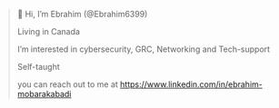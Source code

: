 > 👋 Hi, I’m Ebrahim (@Ebrahim6399)
> 
> Living in Canada
> 
> I’m interested in cybersecurity, GRC, Networking and Tech-support
>
> 
> Self-taught
> 
> you can reach out to me at https://www.linkedin.com/in/ebrahim-mobarakabadi

<!---
Ebrahim6399/Ebrahim6399 is a ✨ special ✨ repository because its `README.md` (this file) appears on your GitHub profile.
You can click the Preview link to take a look at your changes.
--->
